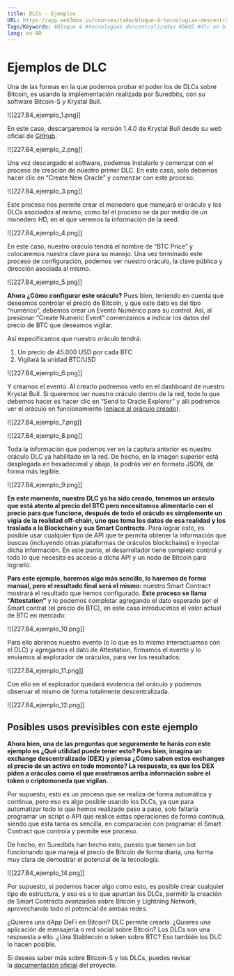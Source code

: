 ```yaml
---
title: DLCs - Ejemplos
URL: https://app.web3mba.io/courses/take/bloque-4-tecnologias-descentralizadas/texts/36809846-u5-03-dlcs-ejemplos
Tags/Keywords: #Bloque 4 #tecnologias descentralizadas #B4U5 #dlc en bitcoin #bitcoin #btc #Ejemplos de DLC
lang: es-AR
---
```

# Ejemplos de DLC
Una de las formas en la que podemos probar el poder los de DLCs sobre Bitcoin, es usando la implementación realizada por Suredbits, con su software Bitcoin-S y Krystal Bull. 

![[227.B4_ejemplo_1.png]]

En este caso, descargaremos la versión 1.4.0 de Krystal Bull desde su web oficial de [GitHub](https://github.com/bitcoin-s/krystal-bull).

![[227.B4_ejemplo_2.png]]

Una vez descargado el software, podemos instalarlo y comenzar con el proceso de creación de nuestro primer DLC. En este caso, solo debemos hacer clic en “Create New Oracle” y comenzar con este proceso:

![[227.B4_ejemplo_3.png]]

Este proceso nos permite crear el monedero que manejará el oráculo y los DLCs asociados al mismo, como tal el proceso se da por medio de un monedero HD, en el que veremos la información de la seed.

![[227.B4_ejemplo_4.png]]

En este caso, nuestro oráculo tendrá el nombre de “BTC Price” y colocaremos nuestra clave para su manejo. Una vez terminado este proceso de configuración, podemos ver nuestro oráculo, la clave pública y dirección asociada al mismo.

![[227.B4_ejemplo_5.png]]

**Ahora ¿Cómo configurar este oráculo?** Pues bien, teniendo en cuenta que deseamos controlar el precio de Bitcoin, y que este dato es del tipo “numérico”, debemos crear un Evento Numérico para su control. Así, al presionar “Create Numeric Event” comenzamos a indicar los datos del precio de BTC que deseamos vigilar.

Así especificamos que nuestro oráculo tendrá:
1. Un precio de 45.000 USD por cada BTC
2. Vigilará la unidad BTC/USD

![[227.B4_ejemplo_6.png]]

Y creamos el evento. Al crearlo podremos verlo en el dashboard de nuestro Krystal Bull. Si queremos ver nuestro oráculo dentro de la red, todo lo que debemos hacer es hacer clic en “Send to Oracle Explorer” y allí podremos ver el oráculo en funcionamiento ([enlace al oráculo creado](https://oracle.suredbits.com/announcement/9b528c1bc206bfff6fbc443e1db93ca1e97895940d35ed363cc422fc452b58e5)). 

![[227.B4_ejemplo_7.png]]

![[227.B4_ejemplo_8.png]]

Toda la información que podemos ver en la captura anterior es nuestro oráculo DLC ya habilitado en la red. De hecho, en la imagen superior está desplegada en hexadecimal y abajo, la podrás ver en formato JSON, de forma más legible. 

![[227.B4_ejemplo_9.png]]

**En este momento, nuestro DLC ya ha sido creado, tenemos un oráculo que está atento al precio del BTC pero necesitamos alimentarlo con el precio para que funcione, después de todo el oráculo es simplemente un vigía de la realidad off-chain, uno que toma los datos de esa realidad y los traslada a la Blockchain y sus Smart Contracts.** Para lograr esto, es posible usar cualquier tipo de API que te permita obtener la información que buscas (incluyendo otras plataformas de oráculos blockchains) e inyectar dicha información. En este punto, el desarrollador tiene completo control y todo lo que necesita es acceso a dicha API y un nodo de Bitcoin para lograrlo. 

**Para este ejemplo, haremos algo más sencillo, lo haremos de forma manual, pero el resultado final será el mismo:** nuestro Smart Contract mostrará el resultado que hemos configurado. **Este proceso se llama “Attestation”** y lo podemos completar agregando el dato esperado por el Smart contrat (el precio de BTC), en este caso introducimos el valor actual de BTC en mercado:

![[227.B4_ejemplo_10.png]]

Para ello abrimos nuestro evento (o lo que es lo mismo interactuamos con el DLC) y agregamos el dato de Attestation, firmamos el evento y lo enviamos al explorador de oráculos, para ver los resultados:

![[227.B4_ejemplo_11.png]]

Con ello en el explorador quedará evidencia del oráculo y podemos observar el mismo de forma totalmente descentralizada. 

![[227.B4_ejemplo_12.png]]

## Posibles usos previsibles con este ejemplo
**Ahora bien, una de las preguntas que seguramente te harás con este ejemplo es ¿Qué utilidad puede tener esto? Pues bien, imagina un exchange descentralizado (DEX) y piensa ¿Cómo saben estos exchanges el precio de un activo en todo momento? La respuesta, es que los DEX piden a oráculos como el que mostramos arriba información sobre el token o criptomoneda que vigilan.** 

Por supuesto, esto es un proceso que se realiza de forma automática y continua, pero eso es algo posible usando los DLCs, ya que para automatizar todo lo que hemos realizado paso a paso, solo faltaría programar un script o API que realice estas operaciones de forma continua, siendo que esta tarea es sencilla, en comparación con programar el Smart Contract que controla y permite ese proceso.

De hecho, en Suredbits han hecho esto, puesto que tienen un bot funcionando que maneja el precio de Bitcoin de forma diaria, una forma muy clara de demostrar el potencial de la tecnología. 

![[227.B4_ejemplo_14.png]]

Por supuesto, si podemos hacer algo como esto, es posible crear cualquier tipo de estructura, y eso es a lo que apuntan los DLCs, permitir la creación de Smart Contracts avanzados sobre Bitcoin y Lightning Network, aprovechando todo el potencial de ambas redes. 

¿Quieres una dApp DeFi en Bitcoin? DLC permite crearla. ¿Quieres una aplicación de mensajería o red social sobre Bitcoin? Los DLCs son una respuesta a ello. ¿Una Stablecoin o token sobre BTC? Eso también los DLC lo hacen posible. 

Si deseas saber más sobre Bitcoin-S y los DLCs, puedes revisar la [documentación oficial](https://bitcoin-s.org/docs/wallet/dlc) del proyecto.